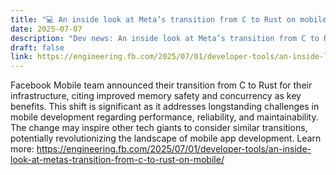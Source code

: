 ```yaml
---
title: "💻 An inside look at Meta’s transition from C to Rust on mobile"
date: 2025-07-07
description: "Dev news: An inside look at Meta’s transition from C to Rust on mobile"
draft: false
link: https://engineering.fb.com/2025/07/01/developer-tools/an-inside-look-at-metas-transition-from-c-to-rust-on-mobile/
---
```


Facebook Mobile team announced their transition from C to Rust for their infrastructure, citing improved memory safety and concurrency as key benefits. This shift is significant as it addresses longstanding challenges in mobile development regarding performance, reliability, and maintainability. The change may inspire other tech giants to consider similar transitions, potentially revolutionizing the landscape of mobile app development. Learn more: https://engineering.fb.com/2025/07/01/developer-tools/an-inside-look-at-metas-transition-from-c-to-rust-on-mobile/
